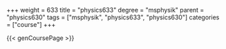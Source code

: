 +++
weight = 633
title = "physics633"
degree = "msphysik"
parent = "physics630"
tags = ["msphysik", "physics633", "physics630"]
categories = ["course"]
+++

{{< genCoursePage >}}
